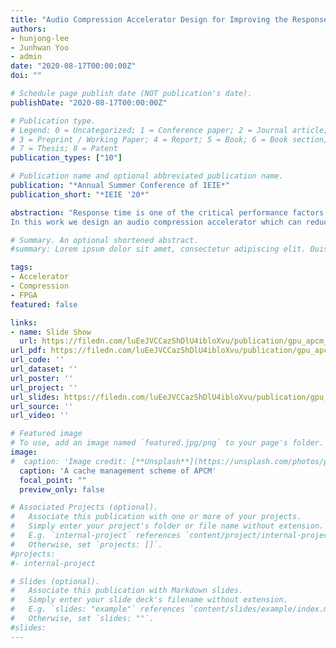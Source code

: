 ```yaml
---
title: "Audio Compression Accelerator Design for Improving the Response Time of AI Speakers"
authors:
- hunjong-lee
- Junhwan Yoo
- admin
date: "2020-08-17T00:00:00Z"
doi: ""

# Schedule page publish date (NOT publication's date).
publishDate: "2020-08-17T00:00:00Z"

# Publication type.
# Legend: 0 = Uncategorized; 1 = Conference paper; 2 = Journal article;
# 3 = Preprint / Working Paper; 4 = Report; 5 = Book; 6 = Book section;
# 7 = Thesis; 8 = Patent
publication_types: ["10"]

# Publication name and optional abbreviated publication name.
publication: "*Annual Summer Conference of IEIE*"
publication_short: "*IEIE '20*"

abstraction: "Response time is one of the critical performance factors of artificial intelligence (AI) speakers. The internet network delays and the processing time on cloud server infrastructure dominate the response delays of AI speakers. The network delay is proportional to the size of packets that include the recorded queries. Normally this recorded sound data is not compressed since compression processes can be a heavy burden for the wimpy processors embedded in AI speakers.
In this work we design an audio compression accelerator which can reduce the packet size of user queries. We implement the proposed accelerator on the FPGA-based SoC development board. Our evaluation reveals that the overall response time of an AI speaker is effectively reduced with the audio compression accelerator."

# Summary. An optional shortened abstract.
#summary: Lorem ipsum dolor sit amet, consectetur adipiscing elit. Duis posuere tellus ac #convallis placerat. Proin tincidunt magna sed ex sollicitudin condimentum.

tags:
- Accelerator
- Compression
- FPGA
featured: false

links:
- name: Slide Show
  url: https://filedn.com/luEeJVCCazShDlU4ibloXvu/publication/gpu_apcm_isca17/gpu_apcm_isca17_slides.ppsx
url_pdf: https://filedn.com/luEeJVCCazShDlU4ibloXvu/publication/gpu_apcm_isca17/gpu_apcm_isca17.pdf
url_code: ''
url_dataset: ''
url_poster: ''
url_project: ''
url_slides: https://filedn.com/luEeJVCCazShDlU4ibloXvu/publication/gpu_apcm_isca17/gpu_apcm_isca17_slides.pdf
url_source: ''
url_video: ''

# Featured image
# To use, add an image named `featured.jpg/png` to your page's folder. 
image:
#  caption: 'Image credit: [**Unsplash**](https://unsplash.com/photos/pLCdAaMFLTE)'
  caption: 'A cache management scheme of APCM'
  focal_point: ""
  preview_only: false

# Associated Projects (optional).
#   Associate this publication with one or more of your projects.
#   Simply enter your project's folder or file name without extension.
#   E.g. `internal-project` references `content/project/internal-project/index.md`.
#   Otherwise, set `projects: []`.
#projects:
#- internal-project

# Slides (optional).
#   Associate this publication with Markdown slides.
#   Simply enter your slide deck's filename without extension.
#   E.g. `slides: "example"` references `content/slides/example/index.md`.
#   Otherwise, set `slides: ""`.
#slides:
---
```

